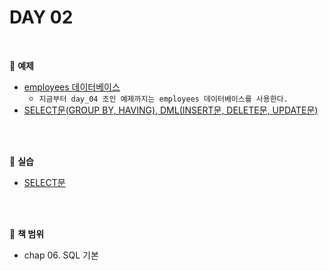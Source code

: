 # DAY 02

<br>

:milky_way: **예제**
- [employees 데이터베이스](./employees_db) 
    - `지금부터 day_04 조인 예제까지는 employees 데이터베이스를 사용한다.`
- [SELECT문(GROUP BY, HAVING), DML(INSERT문, DELETE문, UPDATE문)](./day_02.sql)
<br>
<br>

:milky_way: **실습**
- [SELECT문](./day_02_practice.sql)

<br>
<br>

:milky_way: **책 범위**
- chap 06. SQL 기본